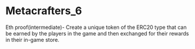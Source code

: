 # Metacrafters_6
Eth proof(intermediate)- Create a unique token of the ERC20 type that can be earned by the players in the game and then exchanged for their rewards in their in-game store.
